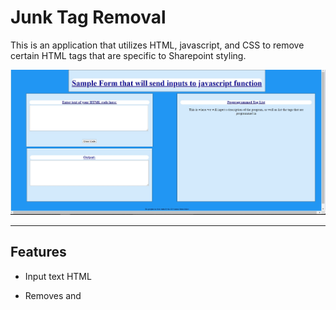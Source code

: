 Junk Tag Removal
============

This is an application that utilizes HTML, javascript, and CSS to remove certain HTML tags that are specific to Sharepoint styling.

![DefaultScreen](DefaultScreen.jpg)

---

## Features
- Input text HTML
- Removes <span> and <script> tags
- Removes style= and class= attributes
- Removes comments
- Returns new version of text HTML without the above elements
- Simple interface
  
  ---
  
## Setup
Download the JunkTagRemoval.html and myStyle.css files.  As of right now, the application is only being run locally through Notepad.  Right-click on the JunkTagRemoval.html file and Open With NotePad.  This will allow you to view the code for the application.  To run the application, Open With Google Chrome instead of with NotePad.

---

## Usage
Feel free to test out the application with as many different texts as you want!  Paste the text HTML from which you would like to remove junk tags in the top left box.  After clicking the "Clean Code" button, the bottom left box will now contain an updated version of your input without certain tags.
